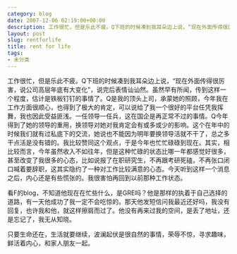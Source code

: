 ```yaml
---
category: blog
date: 2007-12-06 02:19:00+00:00
description: 工作很忙，但是乐此不疲。Q下班的时候凑到我耳朵边上说，“现在外面传得很厉害，说公
layout: post
slug: rentforlife
title: rent for life
tags:
- 未分类
---
```


工作很忙，但是乐此不疲。Q下班的时候凑到我耳朵边上说，“现在外面传得很厉害，说公司高层年底有大变化”，说完后表情讪讪然。虽然早有所闻，传到这样一个程度，估计是铁板钉钉的事情了。Q是我的顶头上司，承蒙她的照顾，今年我在工作方面很顺心，也得到了极大的肯定，可以说给了我一个很好的平台任凭我挥舞，我也因此受益匪浅。一任领导一任兵，这在国企是再正常不过的事情。Q今年得到了她的领导的重用，换领导对她对我肯定会有或多或少的影响。这个在年中的时候我们就有过私底下的交流，她说也不能因为明年要换领导活就不干了，总之多干点活是没有错的。我比较赞同这个观点，于是今年也忙忙碌碌到现在。其实，相比较而言，今年虽然收入不如往年，但是这种忙碌的状态比哪一年都感觉好很多，甚至改变了我很多的心态，比如说报了在职研究生，不再跟考研死磕，不再张口闭口喊着要辞职，这其实隐约了一种对工作比较满意的心态。今天听到这样一个消息之后，内心还是有些慌张的。我很害怕再回到以前那种工作状态。

  


看F的blog，不知道他现在在忙些什么，是GRE吗？他是那样的执着于自己选择的道路，有一天他成功了我一定不会吃惊的。那天他发短信问我最近还好吗，我没有回复，也许我和他，就这样擦肩而过了。他没有再来过我的空间，是丢了地址，还是忘记了，我无从知晓。

  


只要生命还在，生活就要继续，波澜起伏是很自然的事情，荣辱不惊，寻求趣味，鲜活着内心，和家人朋友一起。
